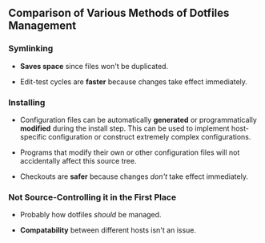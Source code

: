 ## Comparison of Various Methods of Dotfiles Management

### Symlinking

- **Saves space** since files won't be duplicated.

- Edit-test cycles are **faster** because changes take effect immediately.

### Installing

- Configuration files can be automatically **generated** or programmatically
  **modified** during the install step. This can be used to implement
  host-specific configuration or construct extremely complex configurations.

- Programs that modify their own or other configuration files will not
  accidentally affect this source tree.

- Checkouts are **safer** because changes _don't_ take effect immediately.

### Not Source-Controlling it in the First Place

- Probably how dotfiles _should_ be managed.

- **Compatability** between different hosts isn't an issue.


